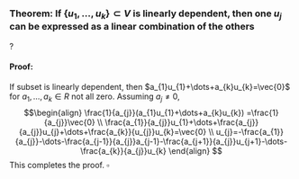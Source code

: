 ### Theorem: If $\{u_{1},\dots,u_{k}\} \subset V$ is linearly dependent, then one $u_{j}$ can be expressed as a linear combination of the others
?
#### Proof:
If subset is linearly dependent, then $a_{1}u_{1}+\dots+a_{k}u_{k}=\vec{0}$ for $a_{1},\dots,a_{k} \in R$ not all zero.
Assuming $a_{j}\neq 0$,
$$\begin{align}
\frac{1}{a_{j}}(a_{1}u_{1}+\dots+a_{k}u_{k}) =\frac{1}{a_{j}}\vec{0} \\
\frac{a_{1}}{a_{j}}u_{1}+\dots+\frac{a_{j}}{a_{j}}u_{j}+\dots+\frac{a_{k}}{u_{j}}u_{k}=\vec{0} \\
u_{j}=-\frac{a_{1}}{a_{j}}-\dots-\frac{a_{j-1}}{a_{j}}a_{j-1}-\frac{a_{j+1}}{a_{j}}u_{j+1}-\dots-\frac{a_{k}}{a_{j}}u_{k}
\end{align}
$$
This completes the proof. $\square$
<!--SR:!2025-06-28,15,290-->